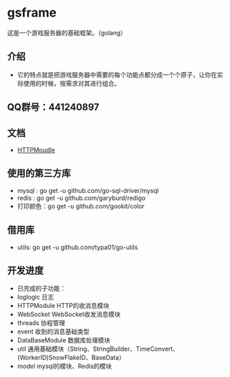 gsframe
=======
这是一个游戏服务器的基础框架。（golang）

介绍
--------
* 它的特点就是把游戏服务器中需要的每个功能点都分成一个个原子，让你在实际使用的时候，按需求对其进行组合。

QQ群号：441240897
--------
文档
--------
* [HTTPMoudle](https://github.com/buguang01/gsframe/blob/master/module/README_HTTP.md)

使用的第三方库
--------
* mysql : go get -u github.com/go-sql-driver/mysql
* redis : go get -u github.com/garyburd/redigo
* 打印颜色：go get -u github.com/gookit/color

借用库
-------
* utils: go get -u github.com/typa01/go-utils

开发进度
--------
* 已完成的子功能：
*   loglogic        日志
*   HTTPModule      HTTP的收消息模块
*   WebSocket       WebSocket收发消息模块
*   threads         协程管理
*   event           收到的消息基础类型
*   DataBaseModule  数据库处理模块
*   util            通用基础模块（String、StringBuilder、TimeConvert、(WorkerID)SnowFlakeID、BaseData）
*   model           mysql的模块、Redis的模块

